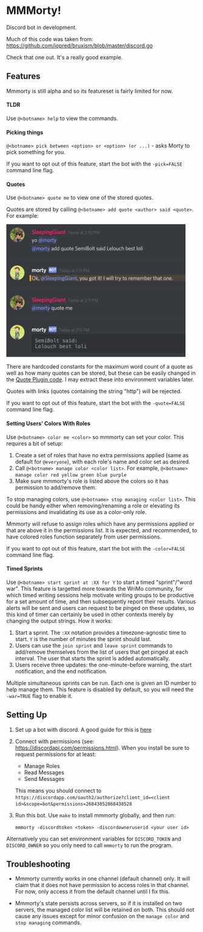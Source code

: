 # MMMorty!

Discord bot in development.

Much of this code was taken from:
https://github.com/iopred/bruxism/blob/master/discord.go

Check that one out. It's a really good example.

## Features

Mmmorty is still alpha and so its featureset is fairly limited for now.

#### TLDR

Use `@<botname> help` to view the commands.

#### Picking things

`@<botname> pick between <option> or <option> (or ...)` - asks Morty to pick something for you.

If you want to opt out of this feature, start the bot with the `-pick=FALSE` command line flag.

#### Quotes

Use `@<botname> quote me` to view one of the stored quotes.

Quotes are stored by calling `@<botname> add quote <author> said <quote>`. For example:

<img src="docs/quotebot-example.png" height="350px">

There are hardcoded constants for the maximum word count of a quote as well as how many quotes can be stored, but these can be easily changed in the [Quote Plugin code](quoteplugin/quoteplugin.go). I may extract these into environment variables later.

Quotes with links (quotes containing the string "http") will be rejected.

If you want to opt out of this feature, start the bot with the `-quote=FALSE` command line flag.

#### Setting Users' Colors With Roles

Use `@<botname> color me <color>` so mmmorty can set your color. This requires a bit of setup:

1. Create a set of roles that have no extra permissions applied (same as default for `@everyone`), with each role's name and color set as desired.
2. Call `@<botname> manage color <color list>`. For example, `@<botname> manage color red yellow green blue purple`
3. Make sure mmmorty's role is listed above the colors so it has permission to add/remove them.

To stop managing colors, use `@<botname> stop managing <color list>`. This could be handy either when removing/renaming a role or elevating its permissions and invalidating its use as a color-only role.

Mmmorty will refuse to assign roles which have any permissions applied or that are above it in the permissions list. It is expected, and recommended, to have colored roles function separately from user permissions.

If you want to opt out of this feature, start the bot with the `-color=FALSE` command line flag.

#### Timed Sprints

Use `@<botname> start sprint at :XX for Y` to start a timed "sprint"/"word war". This feature is targetted more towards the WriMo community, for which timed writing sessions help motivate writing groups to be productive for a set amount of time, and then subsequently report their results. Various alerts will be sent and users can request to be pinged on these updates, so this kind of timer can certainly be used in other contexts merely by changing the output strings. How it works:

1. Start a sprint. The `:XX` notation provides a timezone-agnostic time to start. `Y` is the number of minutes the sprint should last.
2. Users can use the `join sprint` and `leave sprint` commands to add/remove themselves from the list of users that get pinged at each interval. The user that starts the sprint is added automatically.
3. Users receive three updates: the one-minute-before warning, the start notification, and the end notification.

Multiple simultaneous sprints can be run. Each one is given an ID number to help manage them. This feature is disabled by default, so you will need the `-war=TRUE` flag to enable it.

## Setting Up

1. Set up a bot with discord. A good guide for this is [here](https://github.com/reactiflux/discord-irc/wiki/Creating-a-discord-bot-&-getting-a-token)

1. Connect with permissions (see: https://discordapi.com/permissions.html). When you install be sure to request permissions for at least:

    - Manage Roles
    - Read Messages
    - Send Messages

    This means you should connect to `https://discordapp.com/oauth2/authorize?client_id=<client id>&scope=bot&permissions=26843852868438528`

1. Run this bot. Use `make` to install mmmorty globally, and then run:

    `mmmorty -discordtoken <token> -discordowneruserid <your user id>`
    
  Alternatively you can set environment variables for `DISCORD_TOKEN` and `DISCORD_OWNER` so you only need to call `mmmorty` to run the program.

## Troubleshooting

- Mmmorty currently works in one channel (default channel) only. It will claim that it does not have permission to access roles in that channel. For now, only access it from the default channel until I fix this.

- Mmmorty's state persists across servers, so if it is installed on two servers, the managed color list will be retained on both. This should not cause any issues except for minor confusion on the `manage color` and `stop managing` commands.

